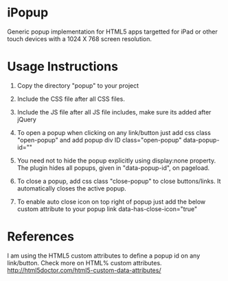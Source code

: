 iPopup
======

Generic popup implementation for HTML5 apps targetted for iPad or other touch devices with a 1024 X 768 screen resolution.



Usage Instructions
==================

  1. Copy the directory "popup" to your project

  2. Include the CSS file after all CSS files.
       <link rel="stylesheet" href="popup/css/style.css">

  3. Include the JS file after all JS file includes, make sure its added after jQuery
       <script type="text/javascript" src="popup/js/popup.js"></script>

  4. To open a popup when clicking on any link/button just add css class "open-popup" and add popup div ID
       class="open-popup" data-popup-id="<Your popup ID>"

  5. You need not to hide the popup explicitly using display:none property. The plugin hides all popups, given 
     in "data-popup-id", on pageload. 
     
  6. To close a popup, add css class "close-popup" to close buttons/links. It automatically closes the active popup.

  7. To enable auto close icon on top right of popup just add the below custom attribute to your popup link
       data-has-close-icon="true"


References
==========

I am using the HTML5 custom attributes to define a popup id on any link/button. Check more on HTML% custom attributes.
http://html5doctor.com/html5-custom-data-attributes/

